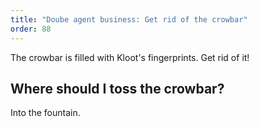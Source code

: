 ```yaml
---
title: "Doube agent business: Get rid of the crowbar"
order: 88
---
```


The crowbar is filled with Kloot's fingerprints. Get rid of it!

## Where should I toss the crowbar?
Into the fountain.
